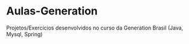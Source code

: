# Aulas-Generation
Projetos/Exercícios desenvolvidos no curso da Generation Brasil (Java, Mysql, Spring)
